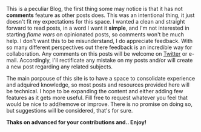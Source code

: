 This is a peculiar Blog, the first thing some may notice is that it has not **comments** feature as other posts does. This was an intentional thing, it just doesn't fit my expectations for this space. I wanted a clean and straight forward to read posts, in a word I want it **simple**, and I'm not interested in starting *flame wars* on opinionated posts, so comments won't be much help. I don't want this to be misunderstand, I do appreciate feedback. With so many different perspectives out there feedback is an incredible way for collaboration. Any comments on this posts will be welcome on [Twitter](http://twitter.com/agpelliza) or e-mail. Accordingly, I'll rectificate any mistake on my posts and/or will create a new post regarding any related subjects.

The main porpouse of this site is to have a space to consolidate experience and adquired knowledge, so most posts and resources provided here will be technical. I hope to be expanding the content and either adding few features as it gets more useful. Fill free to request whatever you feel that would be nice to add/remove or improve. There is no promise on doing so, but suggestions will be considered, that's for sure.

**Thaks on advanced for your contributions and.. Enjoy!**